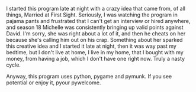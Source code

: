 I started this program late at night with a crazy idea that came from, of all things, Married at First Sight.  Seriously, I was watching the program in pajama pants and frustrated that I can't get an interview or hired anywhere,
and season 18 Michelle was consistently bringing up valid points against David.  I'm sorry, she was right about a lot of it, and then he cheats on her because she's calling him out on his crap.  Something about her sparked this creative idea
and I started it late at night, then it was way past my bedtime, but I don't live at home, I live in my home, that I bought with my money, from having a job, which I don't have one right now.  Truly a nasty cycle.  

Anyway, this program uses python, pygame and pymunk.  If you see potential or enjoy it, pyour pywelcome.
